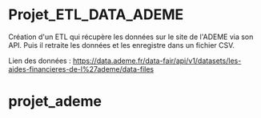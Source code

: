 # Projet_ETL_DATA_ADEME
Création d'un ETL qui récupère les données sur le site de l'ADEME via son API. Puis il retraite les données et les enregistre dans un fichier CSV.

Lien des données : https://data.ademe.fr/data-fair/api/v1/datasets/les-aides-financieres-de-l%27ademe/data-files
# projet_ademe
